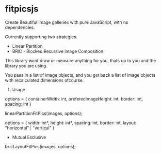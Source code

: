 fitpicsjs
=========

Create Beautiful image galleries with pure JavaScript, with no dependencies.

Currently supporting two strategies:
 - Linear Partition
 - BRIC - Blocked Recursive Image Composition

This library wont draw or measure anything for you, thats up to you and the library you are using.

You pass in a list of image objects, and you get back a list of image objects with recalculated dimensions ofcourse.


1. Usage

options = {
    containerWidth: int,
    preferedImageHeight: int,
    border: int,
    spacing: int
}

linearPartitionFitPics(images, options);

options = {
    width: int*,
    height: int*,
    spacing: int,
    border: int,
    layout: "horizontal" | "vertical"
}

* Mutual Exclusive

bricLayoutFitPics(images, options);



